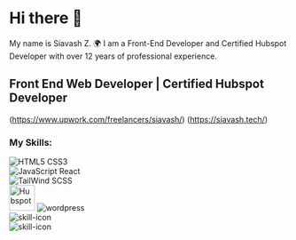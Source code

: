 # Hi there 👋

My name is Siavash Z. 
🌍 I am a Front-End Developer and Certified Hubspot Developer with over 12 years of professional experience.

## Front End Web Developer | Certified Hubspot Developer

(https://www.upwork.com/freelancers/siavash/)
(https://siavash.tech/)

### My Skills:

   <div><img src="https://skillicons.dev/icons?i=html,css" alt="HTML5 CSS3" title="HTML5 and CSS3"></div>
   <div><img src="https://skillicons.dev/icons?i=js,react" alt="JavaScript React" title="JavaScript and React"></div>
   <div><img src="https://skillicons.dev/icons?i=tailwind,scss" alt="TailWind SCSS" title="Tailwind and SCSS"></div>
   <div class="logos-custom">
   <img src="https://siavash.tech/img/hubspot-1.svg" alt="Hubspot" title="Hubspot" style="width: 46px;">
   <img src="https://skillicons.dev/icons?i=wordpress" alt="wordpress" title="Wordpress">
   </div>
   <div><img src="https://skillicons.dev/icons?i=bootstrap,figma" alt="skill-icon" title="Bootstrap and Figma"></div>
   <div><img src="https://skillicons.dev/icons?i=xd,ps" alt="skill-icon" title="Adobe XD and Photoshop"></div>    

